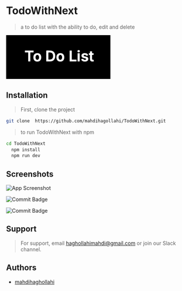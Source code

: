 # TodoWithNext

> a to do list with the ability to do, edit and delete



![Logo](https://github.com/mahdihagollahi/TodoWithNext/blob/main/src/app/assets/Img/Logo.png)




## Installation

> First, clone the project

```bash
git clone  https://github.com/mahdihagollahi/TodoWithNext.git
```

> to run TodoWithNext with npm

```bash
cd TodoWithNext
  npm install
  npm run dev
```

## Screenshots

![App Screenshot](https://github.com/mahdihagollahi/TodoWithNext/blob/main/src/app/assets/Img/Screen%20Light.png)

![Commit Badge](https://github.com/mahdihagollahi/TodoWithNext/blob/main/src/app/assets/Img/Screen%20Dark.png)

![Commit Badge](https://github.com/mahdihagollahi/TodoWithNext/blob/main/src/app/assets/Img/Screen%20Do.png)

## Support

> For support, email haghollahimahdi@gmail.com or join our Slack channel.

## Authors

- [mahdihaghollahi](https://github.com/mahdihagollahi)
